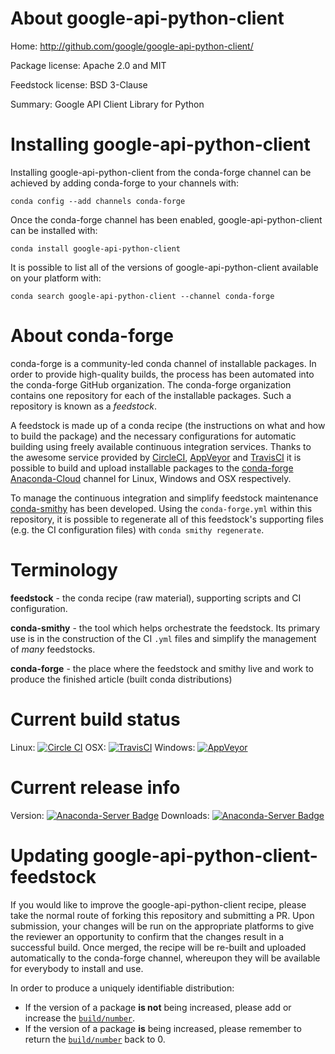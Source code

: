 About google-api-python-client
==============================

Home: http://github.com/google/google-api-python-client/

Package license: Apache 2.0 and MIT

Feedstock license: BSD 3-Clause

Summary: Google API Client Library for Python



Installing google-api-python-client
===================================

Installing google-api-python-client from the conda-forge channel can be achieved by adding conda-forge to your channels with:

```
conda config --add channels conda-forge
```

Once the conda-forge channel has been enabled, google-api-python-client can be installed with:

```
conda install google-api-python-client
```

It is possible to list all of the versions of google-api-python-client available on your platform with:

```
conda search google-api-python-client --channel conda-forge
```


About conda-forge
=================

conda-forge is a community-led conda channel of installable packages.
In order to provide high-quality builds, the process has been automated into the
conda-forge GitHub organization. The conda-forge organization contains one repository
for each of the installable packages. Such a repository is known as a *feedstock*.

A feedstock is made up of a conda recipe (the instructions on what and how to build
the package) and the necessary configurations for automatic building using freely
available continuous integration services. Thanks to the awesome service provided by
[CircleCI](https://circleci.com/), [AppVeyor](http://www.appveyor.com/)
and [TravisCI](https://travis-ci.org/) it is possible to build and upload installable
packages to the [conda-forge](https://anaconda.org/conda-forge)
[Anaconda-Cloud](http://docs.anaconda.org/) channel for Linux, Windows and OSX respectively.

To manage the continuous integration and simplify feedstock maintenance
[conda-smithy](http://github.com/conda-forge/conda-smithy) has been developed.
Using the ``conda-forge.yml`` within this repository, it is possible to regenerate all of
this feedstock's supporting files (e.g. the CI configuration files) with ``conda smithy regenerate``.


Terminology
===========

**feedstock** - the conda recipe (raw material), supporting scripts and CI configuration.

**conda-smithy** - the tool which helps orchestrate the feedstock.
                   Its primary use is in the construction of the CI ``.yml`` files
                   and simplify the management of *many* feedstocks.

**conda-forge** - the place where the feedstock and smithy live and work to
                  produce the finished article (built conda distributions)

Current build status
====================

Linux: [![Circle CI](https://circleci.com/gh/conda-forge/google-api-python-client-feedstock.svg?style=svg)](https://circleci.com/gh/conda-forge/google-api-python-client-feedstock)
OSX: [![TravisCI](https://travis-ci.org/conda-forge/google-api-python-client-feedstock.svg?branch=master)](https://travis-ci.org/conda-forge/google-api-python-client-feedstock)
Windows: [![AppVeyor](https://ci.appveyor.com/api/projects/status/github/conda-forge/google-api-python-client-feedstock?svg=True)](https://ci.appveyor.com/project/conda-forge/google-api-python-client-feedstock/branch/master)

Current release info
====================
Version: [![Anaconda-Server Badge](https://anaconda.org/conda-forge/google-api-python-client/badges/version.svg)](https://anaconda.org/conda-forge/google-api-python-client)
Downloads: [![Anaconda-Server Badge](https://anaconda.org/conda-forge/google-api-python-client/badges/downloads.svg)](https://anaconda.org/conda-forge/google-api-python-client)


Updating google-api-python-client-feedstock
===========================================

If you would like to improve the google-api-python-client recipe, please take the normal
route of forking this repository and submitting a PR. Upon submission, your changes will
be run on the appropriate platforms to give the reviewer an opportunity to confirm that the
changes result in a successful build. Once merged, the recipe will be re-built and uploaded
automatically to the conda-forge channel, whereupon they will be available for everybody to
install and use.

In order to produce a uniquely identifiable distribution:
 * If the version of a package **is not** being increased, please add or increase
   the [``build/number``](http://conda.pydata.org/docs/building/meta-yaml.html#build-number-and-string).
 * If the version of a package **is** being increased, please remember to return
   the [``build/number``](http://conda.pydata.org/docs/building/meta-yaml.html#build-number-and-string)
   back to 0.
